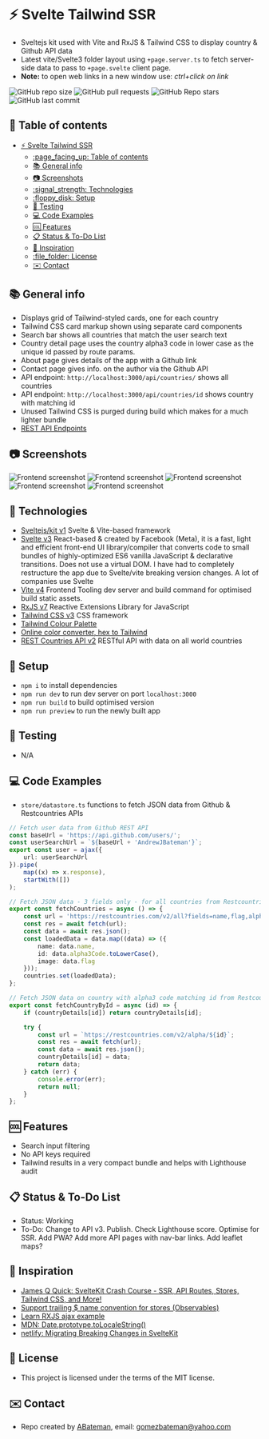 # :zap: Svelte Tailwind SSR

* Sveltejs kit used with Vite and RxJS & Tailwind CSS to display country & Github API data
* Latest vite/Svelte3 folder layout using `+page.server.ts` to fetch server-side data to pass to `+page.svelte` client page.
* **Note:** to open web links in a new window use: _ctrl+click on link_

![GitHub repo size](https://img.shields.io/github/repo-size/AndrewJBateman/svelte-tailwind-ssr?style=plastic)
![GitHub pull requests](https://img.shields.io/github/issues-pr/AndrewJBateman/svelte-tailwind-ssr?style=plastic)
![GitHub Repo stars](https://img.shields.io/github/stars/AndrewJBateman/svelte-tailwind-ssr?style=plastic)
![GitHub last commit](https://img.shields.io/github/last-commit/AndrewJBateman/svelte-tailwind-ssr?style=plastic)

## :page_facing_up: Table of contents

* [:zap: Svelte Tailwind SSR](#zap-svelte-tailwind-ssr)
	* [:page\_facing\_up: Table of contents](#page_facing_up-table-of-contents)
	* [:books: General info](#books-general-info)
	* [:camera: Screenshots](#camera-screenshots)
	* [:signal\_strength: Technologies](#signal_strength-technologies)
	* [:floppy\_disk: Setup](#floppy_disk-setup)
	* [:wrench: Testing](#wrench-testing)
	* [:computer: Code Examples](#computer-code-examples)
	* [:cool: Features](#cool-features)
	* [:clipboard: Status \& To-Do List](#clipboard-status--to-do-list)
	* [:clap: Inspiration](#clap-inspiration)
	* [:file\_folder: License](#file_folder-license)
	* [:envelope: Contact](#envelope-contact)

## :books: General info

* Displays grid of Tailwind-styled cards, one for each country
* Tailwind CSS card markup shown using separate card components
* Search bar shows all countries that match the user search text
* Country detail page uses the country alpha3 code in lower case as the unique id passed by route params.
* About page gives details of the app with a Github link
* Contact page gives info. on the author via the Github API
* API endpoint: `http://localhost:3000/api/countries/` shows all countries
* API endpoint: `http://localhost:3000/api/countries/id` shows country with matching id
* Unused Tailwind CSS is purged during build which makes for a much lighter bundle
* [REST API Endpoints](https://restcountries.eu/#api-endpoints-code)

## :camera: Screenshots

![Frontend screenshot](./imgs/search.png)
![Frontend screenshot](./imgs/country.png)
![Frontend screenshot](./imgs/contact.png)
![Frontend screenshot](./imgs/about.png)
![Frontend screenshot](./imgs/api.png)

## :signal_strength: Technologies

* [Sveltejs/kit v1](https://kit.svelte.dev/) Svelte & Vite-based framework
* [Svelte v3](https://svelte.dev/) React-based & created by Facebook (Meta), it is a fast, light and efficient front-end UI library/compiler that converts code to small bundles of highly-optimized ES6 vanilla JavaScript & declarative transitions. Does not use a virtual DOM. I have had to completely restructure the app due to Svelte/vite breaking version changes. A lot of companies use Svelte
* [Vite v4](https://www.npmjs.com/package/vite) Frontend Tooling dev server and build command for optimised build static assets.
* [RxJS v7](https://rxjs.dev/) Reactive Extensions Library for JavaScript
* [Tailwind CSS v3](https://tailwindcss.com/) CSS framework
* [Tailwind Colour Palette](https://tailwindcss.com/docs/customizing-colors#color-palette-reference)
* [Online color converter, hex to Tailwind](https://tailwind-color-finder.vercel.app/)
* [REST Countries API v2](https://restcountries.eu/) RESTful API with data on all world countries

## :floppy_disk: Setup

* `npm i` to install dependencies
* `npm run dev` to run dev server on port `localhost:3000`
* `npm run build` to build optimised version
* `npm run preview` to run the newly built app

## :wrench: Testing

* N/A

## :computer: Code Examples

* `store/datastore.ts` functions to fetch JSON data from Github & Restcountries APIs

```typescript
// Fetch user data from Github REST API
const baseUrl = 'https://api.github.com/users/';
const userSearchUrl = `${baseUrl + 'AndrewJBateman'}`;
export const user = ajax({
	url: userSearchUrl
}).pipe(
	map((x) => x.response),
	startWith([])
);

// Fetch JSON data - 3 fields only - for all countries from Restcountries API
export const fetchCountries = async () => {
	const url = 'https://restcountries.com/v2/all?fields=name,flag,alpha3Code';
	const res = await fetch(url);
	const data = await res.json();
	const loadedData = data.map((data) => ({
		name: data.name,
		id: data.alpha3Code.toLowerCase(),
		image: data.flag
	}));
	countries.set(loadedData);
};

// Fetch JSON data on country with alpha3 code matching id from Restcountries API
export const fetchCountryById = async (id) => {
	if (countryDetails[id]) return countryDetails[id];

	try {
		const url = `https://restcountries.com/v2/alpha/${id}`;
		const res = await fetch(url);
		const data = await res.json();
		countryDetails[id] = data;
		return data;
	} catch (err) {
		console.error(err);
		return null;
	}
};
```

## :cool: Features

* Search input filtering
* No API keys required
* Tailwind results in a very compact bundle and helps with Lighthouse audit

## :clipboard: Status & To-Do List

* Status: Working
* To-Do: Change to API v3. Publish. Check Lighthouse score. Optimise for SSR. Add PWA? Add more API pages with nav-bar links. Add leaflet maps?

## :clap: Inspiration

* [James Q Quick: SvelteKit Crash Course - SSR, API Routes, Stores, Tailwind CSS, and More!](https://www.youtube.com/watch?v=UU7MgYIbtAk&t=63s)
* [Support trailing $ name convention for stores (Observables)](https://www.gitmemory.com/issue/sveltejs/svelte/6373/851059020)
* [Learn RXJS ajax example](https://www.learnrxjs.io/learn-rxjs/operators/creation/ajax)
* [MDN: Date.prototype.toLocaleString()](https://developer.mozilla.org/en-US/docs/Web/JavaScript/Reference/Global_Objects/Date/toLocaleString)
* [netlify: Migrating Breaking Changes in SvelteKit](https://www.netlify.com/blog/migrating-breaking-changes-in-sveltekit/)

## :file_folder: License

* This project is licensed under the terms of the MIT license.

## :envelope: Contact

* Repo created by [ABateman](https://github.com/AndrewJBateman), email: gomezbateman@yahoo.com
